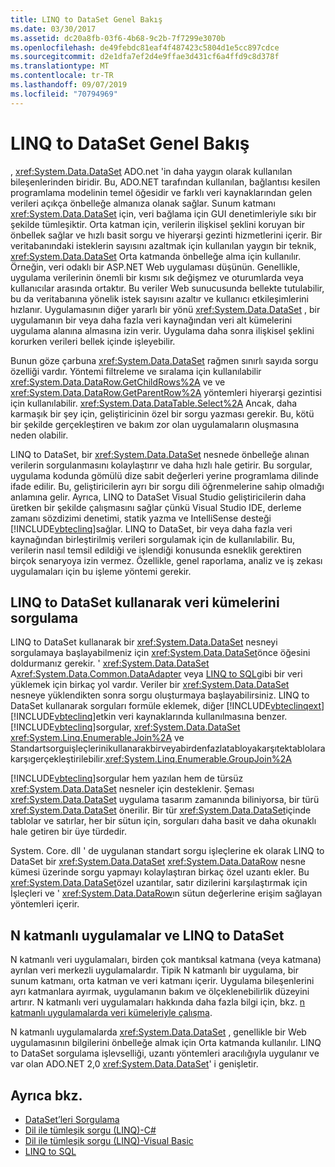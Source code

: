 ```yaml
---
title: LINQ to DataSet Genel Bakış
ms.date: 03/30/2017
ms.assetid: dc20a8fb-03f6-4b68-9c2b-7f7299e3070b
ms.openlocfilehash: de49febdc81eaf4f487423c5804d1e5cc897cdce
ms.sourcegitcommit: d2e1dfa7ef2d4e9ffae3d431cf6a4ffd9c8d378f
ms.translationtype: MT
ms.contentlocale: tr-TR
ms.lasthandoff: 09/07/2019
ms.locfileid: "70794969"
---
```

# <a name="linq-to-dataset-overview"></a>LINQ to DataSet Genel Bakış
, <xref:System.Data.DataSet> ADO.net 'in daha yaygın olarak kullanılan bileşenlerinden biridir. Bu, ADO.NET tarafından kullanılan, bağlantısı kesilen programlama modelinin temel öğesidir ve farklı veri kaynaklarından gelen verileri açıkça önbelleğe almanıza olanak sağlar. Sunum katmanı <xref:System.Data.DataSet> için, veri bağlama için GUI denetimleriyle sıkı bir şekilde tümleşiktir. Orta katman için, verilerin ilişkisel şeklini koruyan bir önbellek sağlar ve hızlı basit sorgu ve hiyerarşi gezinti hizmetlerini içerir. Bir veritabanındaki isteklerin sayısını azaltmak için kullanılan yaygın bir teknik, <xref:System.Data.DataSet> Orta katmanda önbelleğe alma için kullanılır. Örneğin, veri odaklı bir ASP.NET Web uygulaması düşünün. Genellikle, uygulama verilerinin önemli bir kısmı sık değişmez ve oturumlarda veya kullanıcılar arasında ortaktır. Bu veriler Web sunucusunda bellekte tutulabilir, bu da veritabanına yönelik istek sayısını azaltır ve kullanıcı etkileşimlerini hızlanır. Uygulamasının diğer yararlı bir yönü <xref:System.Data.DataSet> , bir uygulamanın bir veya daha fazla veri kaynağından veri alt kümelerini uygulama alanına almasına izin verir. Uygulama daha sonra ilişkisel şeklini korurken verileri bellek içinde işleyebilir.  
  
 Bunun göze çarbuna <xref:System.Data.DataSet> rağmen sınırlı sayıda sorgu özelliği vardır. Yöntemi filtreleme ve sıralama için kullanılabilir <xref:System.Data.DataRow.GetChildRows%2A> ve ve <xref:System.Data.DataRow.GetParentRow%2A> yöntemleri hiyerarşi gezintisi için kullanılabilir. <xref:System.Data.DataTable.Select%2A> Ancak, daha karmaşık bir şey için, geliştiricinin özel bir sorgu yazması gerekir. Bu, kötü bir şekilde gerçekleştiren ve bakım zor olan uygulamaların oluşmasına neden olabilir.  
  
 LINQ to DataSet, bir <xref:System.Data.DataSet> nesnede önbelleğe alınan verilerin sorgulanmasını kolaylaştırır ve daha hızlı hale getirir. Bu sorgular, uygulama kodunda gömülü dize sabit değerleri yerine programlama dilinde ifade edilir. Bu, geliştiricilerin ayrı bir sorgu dili öğrenmelerine sahip olmadığı anlamına gelir. Ayrıca, LINQ to DataSet Visual Studio geliştiricilerin daha üretken bir şekilde çalışmasını sağlar çünkü Visual Studio IDE, derleme zamanı sözdizimi denetimi, statik yazma ve IntelliSense desteği [!INCLUDE[vbteclinq](../../../../includes/vbteclinq-md.md)]sağlar. LINQ to DataSet, bir veya daha fazla veri kaynağından birleştirilmiş verileri sorgulamak için de kullanılabilir. Bu, verilerin nasıl temsil edildiği ve işlendiği konusunda esneklik gerektiren birçok senaryoya izin vermez. Özellikle, genel raporlama, analiz ve iş zekası uygulamaları için bu işleme yöntemi gerekir.  
  
## <a name="querying-datasets-using-linq-to-dataset"></a>LINQ to DataSet kullanarak veri kümelerini sorgulama  
 LINQ to DataSet kullanarak bir <xref:System.Data.DataSet> nesneyi sorgulamaya başlayabilmeniz için <xref:System.Data.DataSet>önce öğesini doldurmanız gerekir. ' <xref:System.Data.DataSet> A<xref:System.Data.Common.DataAdapter> veya [LINQ to SQL](./sql/linq/index.md)gibi bir veri yüklemek için birkaç yol vardır. Veriler bir <xref:System.Data.DataSet> nesneye yüklendikten sonra sorgu oluşturmaya başlayabilirsiniz. LINQ to DataSet kullanarak sorguları formüle eklemek, diğer [!INCLUDE[vbteclinqext](../../../../includes/vbteclinqext-md.md)] [!INCLUDE[vbteclinq](../../../../includes/vbteclinq-md.md)]etkin veri kaynaklarında kullanılmasına benzer. [!INCLUDE[vbteclinq](../../../../includes/vbteclinq-md.md)]sorgular, <xref:System.Data.DataSet> <xref:System.Linq.Enumerable.Join%2A> ve Standartsorguişleçlerinikullanarakbirveyabirdenfazlatabloyakarşıtektablolarakarşıgerçekleştirilebilir.<xref:System.Linq.Enumerable.GroupJoin%2A>  
  
 [!INCLUDE[vbteclinq](../../../../includes/vbteclinq-md.md)]sorgular hem yazılan hem de türsüz <xref:System.Data.DataSet> nesneler için desteklenir. Şeması <xref:System.Data.DataSet> uygulama tasarım zamanında biliniyorsa, bir türü <xref:System.Data.DataSet> önerilir. Bir tür <xref:System.Data.DataSet>içinde tablolar ve satırlar, her bir sütun için, sorguları daha basit ve daha okunaklı hale getiren bir üye türdedir.  
  
 System. Core. dll ' de uygulanan standart sorgu işleçlerine ek olarak LINQ to DataSet bir <xref:System.Data.DataSet> <xref:System.Data.DataRow> nesne kümesi üzerinde sorgu yapmayı kolaylaştıran birkaç özel uzantı ekler. Bu <xref:System.Data.DataSet>özel uzantılar, satır dizilerini karşılaştırmak için İşleçleri ve ' <xref:System.Data.DataRow>ın sütun değerlerine erişim sağlayan yöntemleri içerir.  
  
## <a name="n-tier-applications-and-linq-to-dataset"></a>N katmanlı uygulamalar ve LINQ to DataSet  
 N katmanlı veri uygulamaları, birden çok mantıksal katmana (veya katmana) ayrılan veri merkezli uygulamalardır. Tipik N katmanlı bir uygulama, bir sunum katmanı, orta katman ve veri katmanı içerir. Uygulama bileşenlerini ayrı katmanlara ayırmak, uygulamanın bakım ve ölçeklenebilirlik düzeyini artırır. N katmanlı veri uygulamaları hakkında daha fazla bilgi için, bkz. [n katmanlı uygulamalarda veri kümeleriyle çalışma](/visualstudio/data-tools/work-with-datasets-in-n-tier-applications).  
  
 N katmanlı uygulamalarda <xref:System.Data.DataSet> , genellikle bir Web uygulamasının bilgilerini önbelleğe almak için Orta katmanda kullanılır. LINQ to DataSet sorgulama işlevselliği, uzantı yöntemleri aracılığıyla uygulanır ve var olan ADO.NET 2,0 <xref:System.Data.DataSet>' i genişletir.  
  
## <a name="see-also"></a>Ayrıca bkz.

- [DataSet’leri Sorgulama](querying-datasets-linq-to-dataset.md)
- [Dil ile tümleşik sorgu (LINQ)-C#](../../../csharp/programming-guide/concepts/linq/index.md)
- [Dil ile tümleşik sorgu (LINQ)-Visual Basic](../../../visual-basic/programming-guide/concepts/linq/index.md)
- [LINQ to SQL](./sql/linq/index.md)

